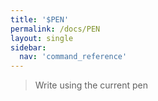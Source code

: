 ```yaml
---
title: '$PEN'
permalink: /docs/PEN
layout: single
sidebar:
  nav: 'command_reference'
---
```





> Write using the current pen







